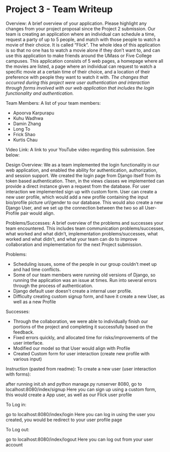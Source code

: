 # Project 3 - Team Writeup

Overview: A brief overview of your application. Please highlight any changes from your project proposal since the Project 2 submission.
Our team is creating an application where an individual can schedule a time, request a party of up to 5 people, and match with those people to watch a movie of their choice. It is called “Flick”. The whole idea of this application is so that no one has to watch a movie alone if they don’t want to, and can use this application to make friends around the UMass or Five College campuses. This application consists of 5 web pages, a homepage where all the movies are listed, a page where an individual can request to watch a specific movie at a certain time of their choice, and a location of their preference with people they want to watch it with. 
*The changes that occurred during this project were user authentication and interaction through forms involved with our web application that includes the login functionality and authentication.*

Team Members: A list of your team members:
- Apoorva Karpurapu 
- Kuhu Wadhwa
- Damin Zhang
- Long To
- Frick Shao
- Kurtis Chau

Video Link: A link to your YouTube video regarding this submission. See below: 

Design Overview: 
We as a team implemented the login functionality in our web application, and enabled the ability for authentication, authorization, and session support. We created the login page from Django itself from its token based authentication. Then, in the views classes we implemented can provide a direct instance given a request from the database.  For user interaction we implemented sign up with custom form.  User can create a new user profile, which would add a new profile containing the input bio/profile picture url/gender to our database.  This would also create a new Django User, and we set up the connection between the two so all User-Profile pair would align.


Problems/Successes: A brief overview of the problems and successes your team encountered. This includes team communication problems/successes, what worked and what didn’t, implementation problems/successes, what worked and what didn’t, and what your team can do to improve collaboration and implementation for the next Project submission.

Problems:

- Scheduling issues, some of the people in our group couldn’t meet up and had time conflicts.
- Some of our team members were running old versions of Django, so running the application was an issue at times.
Run into several errors through the process of authentication.
- Django default user doesn't create a internal user profile. 
- Difficulty creating custom signup form, and have it create a new User, as well as a new Profile

Successes:

- Through the collaboration, we were able to individually finish our portions of the project and completing it successfully based on the feedback.
- Fixed errors quickly, and allocated time for risks/improvements of the user interface.
- Modified our model so that User would align with Profile 
- Created Custom form for user interaction (create new profile with various input)

Instruction (pasted from readme):
To create a new user (user interaction with forms):

after running init.sh and python manage.py runserver 8080, go to localhost:8080/index/signup
Here you can sign up using a custom form, this would create a App user, as well as our Flick user profile

To Log in:

go to localhost:8080/index/login
Here you can log in using the user you created, you would be redirect to your user profile page

To Log out:

go to localhost:8080/index/logout
Here you can log out from your user account

